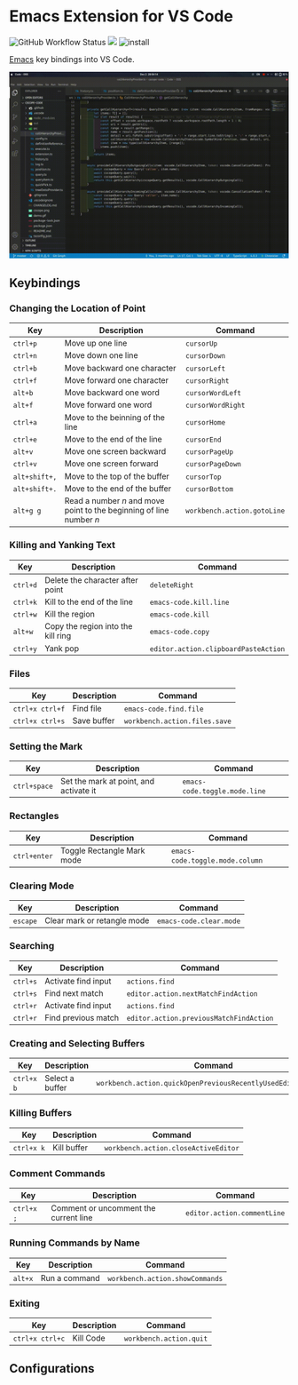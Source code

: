 # Emacs Extension for VS Code
![GitHub Workflow Status](https://img.shields.io/github/workflow/status/SeungukShin/emacs-code/CI)
[![](https://img.shields.io/visual-studio-marketplace/v/SeungukShin.emacs-code)](https://marketplace.visualstudio.com/items?itemName=SeungukShin.emacs-code)
![install](https://img.shields.io/visual-studio-marketplace/i/SeungukShin.emacs-code)

[Emacs](https://www.gnu.org/software/emacs/) key bindings into VS Code.

![demo](https://raw.githubusercontent.com/SeungukShin/emacs-code/master/demo.gif)

## Keybindings
### Changing the Location of Point
| Key           | Description                                                          | Command                     |
|---------------|----------------------------------------------------------------------|-----------------------------|
| `ctrl+p`      | Move up one line                                                     | `cursorUp`                  |
| `ctrl+n`      | Move down one line                                                   | `cursorDown`                |
| `ctrl+b`      | Move backward one character                                          | `cursorLeft`                |
| `ctrl+f`      | Move forward one character                                           | `cursorRight`               |
| `alt+b`       | Move backward one word                                               | `cursorWordLeft`            |
| `alt+f`       | Move forward one word                                                | `cursorWordRight`           |
| `ctrl+a`      | Move to the beinning of the line                                     | `cursorHome`                |
| `ctrl+e`      | Move to the end of the line                                          | `cursorEnd`                 |
| `alt+v`       | Move one screen backward                                             | `cursorPageUp`              |
| `ctrl+v`      | Move one screen forward                                              | `cursorPageDown`            |
| `alt+shift+,` | Move to the top of the buffer                                        | `cursorTop`                 |
| `alt+shift+.` | Move to the end of the buffer                                        | `cursorBottom`              |
| `alt+g g`     | Read a number *n* and move point to the beginning of line number *n* | `workbench.action.gotoLine` |

### Killing and Yanking Text
| Key      | Description                        | Command                              |
|----------|------------------------------------|--------------------------------------|
| `ctrl+d` | Delete the character after point   | `deleteRight`                        |
| `ctrl+k` | Kill to the end of the line        | `emacs-code.kill.line`               |
| `ctrl+w` | Kill the region                    | `emacs-code.kill`                    |
| `alt+w`  | Copy the region into the kill ring | `emacs-code.copy`                    |
| `ctrl+y` | Yank pop                           | `editor.action.clipboardPasteAction` |

### Files
| Key             | Description | Command                       |
|-----------------|-------------|-------------------------------|
| `ctrl+x ctrl+f` | Find file   | `emacs-code.find.file`        |
| `ctrl+x ctrl+s` | Save buffer | `workbench.action.files.save` |

### Setting the Mark
| Key          | Description                            | Command                       |
|--------------|----------------------------------------|-------------------------------|
| `ctrl+space` | Set the mark at point, and activate it | `emacs-code.toggle.mode.line` |

### Rectangles
| Key          | Description                | Command                         |
|--------------|----------------------------|---------------------------------|
| `ctrl+enter` | Toggle Rectangle Mark mode | `emacs-code.toggle.mode.column` |

### Clearing Mode
| Key      | Description                 | Command                 |
|----------|-----------------------------|-------------------------|
| `escape` | Clear mark or retangle mode | `emacs-code.clear.mode` |

### Searching
| Key      | Description         | Command                                 |
|----------|---------------------|-----------------------------------------|
| `ctrl+s` | Activate find input | `actions.find`                          |
| `ctrl+s` | Find next match     | `editor.action.nextMatchFindAction`     |
| `ctrl+r` | Activate find input | `actions.find`                          |
| `ctrl+r` | Find previous match | `editor.action.previousMatchFindAction` |

### Creating and Selecting Buffers
| Key        | Description     | Command                                                       |
|------------|-----------------|---------------------------------------------------------------|
| `ctrl+x b` | Select a buffer | `workbench.action.quickOpenPreviousRecentlyUsedEditorInGroup` |

### Killing Buffers
| Key        | Description | Command                              |
|------------|-------------|--------------------------------------|
| `ctrl+x k` | Kill buffer | `workbench.action.closeActiveEditor` |

### Comment Commands
| Key        | Description                           | Command                     |
|------------|---------------------------------------|-----------------------------|
| `ctrl+x ;` | Comment or uncomment the current line | `editor.action.commentLine` |

### Running Commands by Name
| Key     | Description   | Command                         |
|---------|---------------|---------------------------------|
| `alt+x` | Run a command | `workbench.action.showCommands` |

### Exiting
| Key             | Description | Command                 |
|-----------------|-------------|-------------------------|
| `ctrl+x ctrl+c` | Kill Code   | `workbench.action.quit` |

## Configurations